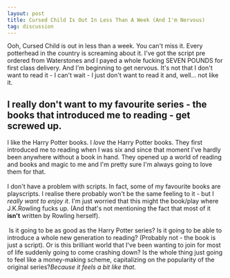 ```yaml
---
layout: post
title: Cursed Child Is Out In Less Than A Week (And I'm Nervous)
tag: discussion
---
```


Ooh, Cursed Child is out in less than a week. You can't miss it. Every potterhead in the country is screaming about it. I've got the script pre ordered from Waterstones and I payed a whole fucking SEVEN POUNDS for first class delivery. And I'm beginning to get nervous. It's not that I don't want to read it - I can't wait - I just don't want to read it and, well... not like it.<br />
<h2>I really don't want to my favourite series - the books that introduced me to reading - get screwed up.</h2>
I like the Harry Potter books. I <i>love </i>the Harry Potter books. They first introduced me to reading when I was six and since that moment I've hardly been anywhere without a book in hand. They opened up a world of reading and books and magic to me and I'm pretty sure I'm always going to love them for that.<br />
<br />
I don't have a problem with scripts. In fact, some of my favourite books are playscripts. I realise there probably won't be the same feeling to it - but I <i>really want to enjoy it</i>. I'm just worried that this might the book/play where J.K.Rowling fucks up. (And that's not mentioning the fact that most of it <b>isn't</b>&nbsp;written by Rowling herself).<br />
<br />
&nbsp;Is it going to be as good as the Harry Potter series? Is it going to be able to introduce a whole new generation to reading? (Probably not - the book is just a script). Or is this brilliant world that I've been wanting to join for most of life suddenly going to come crashing down? Is the whole thing just going to feel like a money-making scheme, capitalizing on the popularity of the original series?<i>Because it feels a bit like that.&nbsp;</i><br />
<br />



